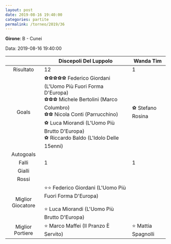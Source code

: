 ```yaml
---
layout: post
date: 2019-08-16 19:40:00
categories: partite
permalink: /torneo/2019/36
---
```

**Girone**: B - Cunei

Data: 2019-08-16 19:40:00

| | Discepoli Del Luppolo | Wanda Tim |
|:-----:|-----|-----|
Risultato|12|1
Goals|⚽⚽⚽⚽⚽ Federico Giordani (L'Uomo Più Fuori Forma D'Europa)<br/>⚽⚽⚽ Michele Bertolini (Marco Columbro)<br/>⚽⚽ Nicola Conti (Parrucchino)<br/>⚽ Luca Miorandi (L'Uomo Più Brutto D'Europa)<br/>⚽ Riccardo Baldo (L'Idolo Delle 15enni)|⚽ Stefano Rosina<br/>
Autogoals||
Falli|1|1
Gialli||
Rossi||
Miglior Giocatore|⭐⭐ Federico Giordani (L'Uomo Più Fuori Forma D'Europa)<br/><br/>⭐ Luca Miorandi (L'Uomo Più Brutto D'Europa)<br/>|
Miglior Portiere|⭐ Marco Maffei (Il Pranzo È Servito)<br/>|⭐ Mattia Spagnolli<br/>